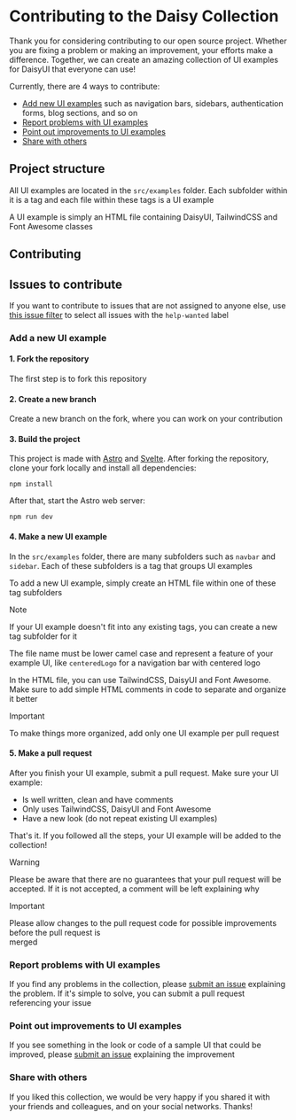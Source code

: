 # Contributing to the Daisy Collection

Thank you for considering contributing to our open source project. Whether you are fixing a problem
or making an improvement, your efforts make a difference. Together, we can create an amazing 
collection of UI examples for DaisyUI that everyone can use!

Currently, there are 4 ways to contribute:

- [Add new UI examples](#add-a-new-ui-example) such as navigation bars, sidebars, authentication forms, 
  blog sections, and so on
- [Report problems with UI examples](#report-problems-with-ui-examples)
- [Point out improvements to UI examples](#point-out-improvements-to-ui-examples)
- [Share with others](#share-with-others)

## Project structure

All UI examples are located in the `src/examples` folder. Each subfolder within it is a tag and
each file within these tags is a UI example

A UI example is simply an HTML file containing DaisyUI, TailwindCSS and Font Awesome classes

## Contributing

## Issues to contribute

If you want to contribute to issues that are not assigned to anyone else, use
[this issue filter](https://github.com/willpinha/daisy-collection/issues?q=is%3Aopen+is%3Aissue+label%3Ahelp-wanted)
to select all issues with the `help-wanted` label

### Add a new UI example

#### 1. Fork the repository

The first step is to fork this repository

#### 2. Create a new branch

Create a new branch on the fork, where you can work on your contribution

#### 3. Build the project

This project is made with [Astro](https://astro.build/) and [Svelte](https://svelte.dev/). After
forking the repository, clone your fork locally and install all dependencies:

```
npm install
```

After that, start the Astro web server:

```
npm run dev
```

#### 4. Make a new UI example

In the `src/examples` folder, there are many subfolders such as `navbar` and `sidebar`. Each of these 
subfolders is a tag that groups UI examples

To add a new UI example, simply create an HTML file within one of these tag subfolders

> [!NOTE]
> If your UI example doesn't fit into any existing tags, you can create a new tag subfolder for it

The file name must be lower camel case and represent a feature of your example UI, like `centeredLogo` 
for a navigation bar with centered logo

In the HTML file, you can use TailwindCSS, DaisyUI and Font Awesome. Make sure to add simple
HTML comments in code to separate and organize it better

> [!IMPORTANT]
> To make things more organized, add only one UI example per pull request

#### 5. Make a pull request

After you finish your UI example, submit a pull request. Make sure your UI example:

- Is well written, clean and have comments
- Only uses TailwindCSS, DaisyUI and Font Awesome
- Have a new look (do not repeat existing UI examples)

That's it. If you followed all the steps, your UI example will be added to the collection!

> [!WARNING]
> Please be aware that there are no guarantees that your pull request will be accepted. If it is not
> accepted, a comment will be left explaining why

> [!IMPORTANT]
> Please allow changes to the pull request code for possible improvements before the pull request is   
> merged 

### Report problems with UI examples

If you find any problems in the collection, please
[submit an issue](https://github.com/willpinha/daisy-collection/issues/new?assignees=willpinha&labels=problem&projects=&template=report_problem.yml)
explaining the problem. If it's simple to solve, you can submit a pull request referencing your issue

### Point out improvements to UI examples

If you see something in the look or code of a sample UI that could be improved, please
[submit an issue](https://github.com/willpinha/daisy-collection/issues/new?assignees=willpinha&labels=improvement&projects=&template=improvement.yml)
explaining the improvement

### Share with others

If you liked this collection, we would be very happy if you shared it with your friends and colleagues,
and on your social networks. Thanks!
